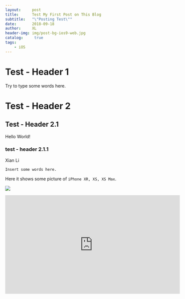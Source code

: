 ```yaml
---
layout:     post
title:      Test My First Post on This Blog
subtitle:   "\"Posting Test\""
date:       2018-09-18
author:     XL
header-img: img/post-bg-ios9-web.jpg
catalog: 	 true
tags:
    - iOS
---
```


# Test - Header 1
Try to type some words here.

# Test - Header 2
## Test - Header 2.1
Hello World!
### test - header 2.1.1
Xian Li

```
Insert some words here.
```
Here it shows some picture of `iPhone XR, XS, XS Max`.

![](https://cdn.vox-cdn.com/thumbor/DgLP_M2I6SEc0t9Udpj66hkYEBY=/0x0:2040x1360/1200x800/filters:focal(854x1034:1180x1360)/cdn.vox-cdn.com/uploads/chorus_image/image/61385371/npatel_180912_2947_0016_clean.0.jpg)

<iframe width="560" height="315" src="https://www.youtube.com/embed/V5M2WZiAy6k" frameborder="0" allow="autoplay; encrypted-media" allowfullscreen></iframe>

